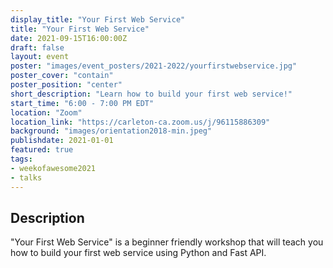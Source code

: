 ```yaml
---
display_title: "Your First Web Service"
title: "Your First Web Service"
date: 2021-09-15T16:00:00Z
draft: false
layout: event
poster: "images/event_posters/2021-2022/yourfirstwebservice.jpg"
poster_cover: "contain"
poster_position: "center"
short_description: "Learn how to build your first web service!"
start_time: "6:00 - 7:00 PM EDT"
location: "Zoom"
location_link: "https://carleton-ca.zoom.us/j/96115886309"
background: "images/orientation2018-min.jpeg"
publishdate: 2021-01-01
featured: true
tags:
- weekofawesome2021
- talks
---
```


## Description

"Your First Web Service" is a beginner friendly workshop that will teach you how to build your first web service using Python and Fast API.